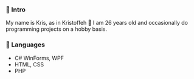 ### 🤔 Intro
My name is Kris, as in Kristoffeh 👋 I am 26 years old and occasionally do programming projects on a hobby basis.

### 🌱 Languages 
* C# WinForms, WPF
* HTML, CSS
* PHP
